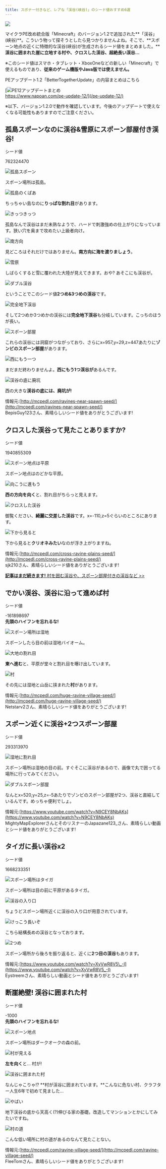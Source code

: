 ```yaml
---
title: スポナー付きなど、レアな「渓谷(峡谷)」のシード値おすすめ6選
---
```


![](https://www.napoan.com/wp-content/uploads/2017/12/39a3ab3d03b8781f5a8c5f2f71fe2eaa_qtjz8n.jfif)

マイクラPE改め統合版「Minecraft」のバージョン1.2で追加された**「渓谷」(峡谷)**。こういう物って探そうとしたら見つかりませんよね。そこで、**スポーン地点の近くに特徴的な渓谷(峡谷)が生成されるシード値をまとめました。****渓谷に囲まれた崖に立地する村や、クロスした渓谷、超絶長い渓谷…**

※このシード値はスマホ・タブレット・XboxOneなどの新しい「Minecraft」で使えるものであり、**従来のゲーム機版やJava版では使えません。**

PEアップデート1.2「BetterTogetherUpdate」の内容まとめはこちら

[![PE12アップデートまとめ](https://cdn-ak.f.st-hatena.com/images/fotolife/s/sasigume/20210208/20210208105655.png)  
https://www.napoan.com/pe-update-12/](/pe-update-12/)

※以下、バージョン1.2.0で動作を確認しています。今後のアップデートで使えなくなる可能性もありますのでご注意ください。

## 孤島スポーンなのに渓谷&雪原にスポーン部屋付き渓谷!

シード値

762324470

![孤島スポーン](https://cdn-ak.f.st-hatena.com/images/fotolife/s/sasigume/20210208/20210208114118.jpg)

スポーン場所は孤島。

![孤島のくぱあ](https://cdn-ak.f.st-hatena.com/images/fotolife/s/sasigume/20210208/20210208114121.jpg)

ちっちゃい島なのに**りっぱな割れ目**があります。

![きっつきっつ](https://cdn-ak.f.st-hatena.com/images/fotolife/s/sasigume/20210208/20210208114124.jpg)

孤島なんで渓谷はまだ未熟なようで、ハードで刺激強めの仕上がりになっています。狭い穴を奥まで攻めたい上級者向け。

![南方向](https://cdn-ak.f.st-hatena.com/images/fotolife/s/sasigume/20210208/20210208122203.jpg)

見どころはそれだけではありません。**南方向に海を渡りましょう**。

![雪原](https://cdn-ak.f.st-hatena.com/images/fotolife/s/sasigume/20210208/20210208123720.jpg)

しばらくすると雪に覆われた大陸が見えてきます。おや? あそこにも渓谷が。

![ダブル渓谷](https://cdn-ak.f.st-hatena.com/images/fotolife/s/sasigume/20210208/20210208114127.jpg)

ということでこのシード値**2つめ&3つめの渓谷**です。

![完全地下渓谷](https://cdn-ak.f.st-hatena.com/images/fotolife/s/sasigume/20210208/20210208114130.jpg)

そして2つめか3つめかの渓谷には**完全地下渓谷**も分岐しています。こっちのほうが長い。

![スポーン部屋](https://cdn-ak.f.st-hatena.com/images/fotolife/s/sasigume/20210208/20210208104104.jpg)

これらの渓谷には洞窟がつながっており、さらにx=957,y=29,z=447あたりに**ゾンビのスポーン部屋**があります。

![西にもう一つ](https://cdn-ak.f.st-hatena.com/images/fotolife/s/sasigume/20210208/20210208124055.jpg)

まだまだ終わりませんよ。**西にもう1つ渓谷が**あるんです。

![渓谷の底に廃坑](https://cdn-ak.f.st-hatena.com/images/fotolife/s/sasigume/20210208/20210208114133.jpg)

西の大きな**渓谷の底には、廃坑が!**

情報元:[http://mcpedl.com/ravines-near-spawn-seed/](http://mcpedl.com/ravines-near-spawn-seed/)  
BepisGuy123さん、素晴らしいシード値をありがとうございます!

## クロスした渓谷って見たことありますか?

シード値

1940855309

![スポーン地点は平原](https://cdn-ak.f.st-hatena.com/images/fotolife/s/sasigume/20210208/20210208114051.jpg)

スポーン地点はのどかな平原。

![向こうに進もう](https://cdn-ak.f.st-hatena.com/images/fotolife/s/sasigume/20210208/20210208105617.jpg)

**西の方向を向く**と、割れ目がちらっと見えます。

![クロスした渓谷](https://cdn-ak.f.st-hatena.com/images/fotolife/s/sasigume/20210208/20210208114056.jpg)

御覧ください、**綺麗に交差した渓谷**です。x=-110,z=5ぐらいのところにあります。

![下から見ると](https://cdn-ak.f.st-hatena.com/images/fotolife/s/sasigume/20210208/20210208114101.jpg)

下から見ると**クリオネみたい**なのが浮き上がりますね。

情報元:[http://mcpedl.com/cross-ravine-plains-seed/](http://mcpedl.com/cross-ravine-plains-seed/)  
sjk210さん、素晴らしいシード値をありがとうございます!

[**記事はまだ続きます!** 村を囲む渓谷や、スポーン部屋付きの渓谷など >>](/bedrock-ravine-seeds/2/)

## でかい渓谷、渓谷に沿って進めば村

シード値

\-161898697  
**先頭のハイフンを忘れるな!**

![スポーン場所は湿地](https://cdn-ak.f.st-hatena.com/images/fotolife/s/sasigume/20210208/20210208114136.jpg)

スポーンしたら目の前は湿地バイオーム。

![大地の割れ目](https://cdn-ak.f.st-hatena.com/images/fotolife/s/sasigume/20210208/20210208114140.jpg)

**東へ進む**と、平原が堂々と割れ目を曝け出しています。

![村](https://cdn-ak.f.st-hatena.com/images/fotolife/s/sasigume/20210208/20210208114143.jpg)

その先には湿地と山岳に挟まれた**村**があります。

情報元:[http://mcpedl.com/huge-ravine-village-seed/](http://mcpedl.com/huge-ravine-village-seed/)  
Netstarv2さん、素晴らしいシード値をありがとうございます!

## スポーン近くに渓谷+2つスポーン部屋

シード値

293313970

![湿地に割れ目](https://cdn-ak.f.st-hatena.com/images/fotolife/s/sasigume/20210208/20210208090015.jpg)

スポーン場所は湿地の目の前。すぐそこに渓谷があるので、画像で丸で囲ってる場所に行ってみてください。

![ダブルスポーン部屋](https://cdn-ak.f.st-hatena.com/images/fotolife/s/sasigume/20210208/20210208090131.jpg)

なんとx=520,y=25,z=-5あたりでゾンビのスポーン部屋が2つ、渓谷と直結しているんです。めっちゃ便利でしょ。

情報元:[https://www.youtube.com/watch?v=N9CEY8NbAKs](https://www.youtube.com/watch?v=N9CEY8NbAKs)  
MightyMapExplorerさんとそのリスナーのJapazane123\_さん、素晴らしい動画とシード値をありがとうございます!

## タイガに長い渓谷x2

シード値

1668233351

![スポーン場所はタイガ](https://cdn-ak.f.st-hatena.com/images/fotolife/s/sasigume/20210208/20210208114104.jpg)

スポーン場所は目の前に平原があるタイガ。

![渓谷の入り口](https://cdn-ak.f.st-hatena.com/images/fotolife/s/sasigume/20210208/20210208114108.jpg)

ちょうどスポーン場所近くに渓谷の入り口が用意されています。

![けっこう長いぞ](https://cdn-ak.f.st-hatena.com/images/fotolife/s/sasigume/20210208/20210208114111.jpg)

こちら結構長めの渓谷となっております。

![2つめ](https://cdn-ak.f.st-hatena.com/images/fotolife/s/sasigume/20210208/20210208114115.jpg)

スポーン場所から後ろを振り返ると、近くに**2つ目の渓谷**もあります。

情報元:[https://www.youtube.com/watch?v=XyVwR8V5\_-I](https://www.youtube.com/watch?v=XyVwR8V5_-I)  
Eystreemさん、素晴らしい動画とシード値をありがとうございます!

## 断崖絶壁! 渓谷に囲まれた村

シード値

\-1000  
**先頭のハイフンを忘れるな!**

![スポーン地点](https://cdn-ak.f.st-hatena.com/images/fotolife/s/sasigume/20210208/20210208114034.jpg)

スポーン場所はダークオークの森の前。

![村が見える](https://cdn-ak.f.st-hatena.com/images/fotolife/s/sasigume/20210208/20210208114037.jpg)

**左を向く**と… 村が!

![渓谷に囲まれた村](https://cdn-ak.f.st-hatena.com/images/fotolife/s/sasigume/20210208/20210208114041.jpg)

なんじゃこりゃ!? **村が渓谷に囲まれています。**こんなに危ない村、クラフター人生6年で初めて見ました…

![やばい](https://cdn-ak.f.st-hatena.com/images/fotolife/s/sasigume/20210208/20210208114045.jpg)

地下渓谷の底から天高く(?)伸びる家の基礎。改造してマンションとかにしてみたいですね。

![村の道](https://cdn-ak.f.st-hatena.com/images/fotolife/s/sasigume/20210208/20210208114048.jpg)

こんな低い場所に村の道があるのなんて見たことない。

情報元:[http://mcpedl.com/ravine-village-seed/](http://mcpedl.com/ravine-village-seed/)  
FleeTomさん、素晴らしいシード値をありがとうございます!

